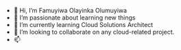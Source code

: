 - 👋 Hi, I’m Famuyiwa Olayinka Olumuyiwa
- 👀 I’m passionate about learning new things
- 🌱 I’m currently learning Cloud Solutions Architect
- 💞️ I’m looking to collaborate on any cloud-related project.
- 📫 

<!---
Famz101/Famz101 is a ✨ special ✨ repository because its `README.md` (this file) appears on your GitHub profile.
You can click the Preview link to take a look at your changes.
--->
